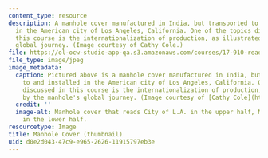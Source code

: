 ```yaml
---
content_type: resource
description: A manhole cover manufactured in India, but transported to and installed
  in the American city of Los Angeles, California. One of the topics discussed in
  this course is the internationalization of production, as illustrated by the manhole's
  global journey. (Image courtesy of Cathy Cole.)
file: https://ol-ocw-studio-app-qa.s3.amazonaws.com/courses/17-910-reading-seminar-in-social-science-international-political-economy-fall-2006/d0e2d04347c9e965262611915797eb3e_17-910f06-th.jpg
file_type: image/jpeg
image_metadata:
  caption: Pictured above is a manhole cover manufactured in India, but transported
    to and installed in the American city of Los Angeles, California. One of the topics
    discussed in this course is the internationalization of production, as illustrated
    by the manhole's global journey. (Image courtesy of [Cathy Cole](http://www.flickr.com/photos/mmewuji/).)
  credit: ''
  image-alt: Manhole cover that reads City of L.A. in the upper half, Made in India
    in the lower half.
resourcetype: Image
title: Manhole Cover (thumbnail)
uid: d0e2d043-47c9-e965-2626-11915797eb3e
---
```

